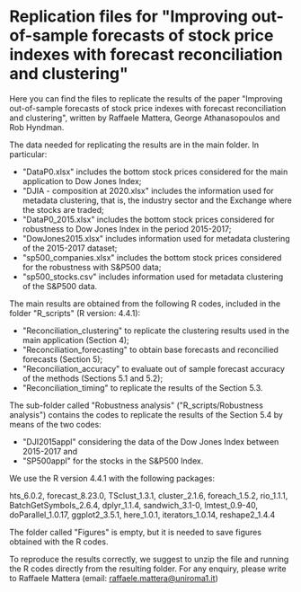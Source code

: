 # Replication files for "Improving out-of-sample forecasts of stock price indexes with forecast reconciliation and clustering"

Here you can find the files to replicate the results of the paper "Improving out-of-sample forecasts of stock price indexes with forecast reconciliation and clustering", written by Raffaele Mattera, George Athanasopoulos and Rob Hyndman.

The data needed for replicating the results are in the main folder. In particular:

- "DataP0.xlsx" includes the bottom stock prices considered for the main application to Dow Jones Index;
- "DJIA - composition at 2020.xlsx" includes the information used for metadata clustering, that is, the industry sector and the Exchange where the stocks are traded;
- "DataP0_2015.xlsx" includes the bottom stock prices considered for robustness to Dow Jones Index in the period 2015-2017;
- "DowJones2015.xlsx" includes information used for metadata clustering of the 2015-2017 dataset;
- "sp500_companies.xlsx" includes the bottom stock prices considered for the robustness with S&P500 data;
- "sp500_stocks.csv" includes information used for metadata clustering of the S&P500 data.

The main results are obtained from the following R codes, included in the folder "R_scripts" (R version: 4.4.1):

- "Reconciliation_clustering" to replicate the clustering results used in the main application (Section 4);
- "Reconciliation_forecasting" to obtain base forecasts and reconcilied forecasts (Section 5);
- "Reconciliation_accuracy" to evaluate out of sample forecast accuracy of the methods (Sections 5.1 and 5.2);
- "Reconciliation_timing" to replicate the results of the Section 5.3.

The sub-folder called "Robustness analysis" ("R_scripts/Robustness analysis") contains the codes to replicate the results of the Section 5.4 by means of the two codes:

- "DJI2015appl" considering the data of the Dow Jones Index between 2015-2017 and 
- "SP500appl" for the stocks in the S&P500 Index.

We use the R version 4.4.1 with the following packages:

hts_6.0.2, forecast_8.23.0, TSclust_1.3.1, cluster_2.1.6, foreach_1.5.2, rio_1.1.1, BatchGetSymbols_2.6.4,
dplyr_1.1.4, sandwich_3.1-0, lmtest_0.9-40, doParallel_1.0.17, ggplot2_3.5.1, here_1.0.1, iterators_1.0.14, reshape2_1.4.4 

The folder called "Figures" is empty, but it is needed to save figures obtained with the R codes.

To reproduce the results correctly, we suggest to unzip the file and running the R codes directly from the resulting folder. For any enquiry, please write to Raffaele Mattera (email: raffaele.mattera@uniroma1.it)
